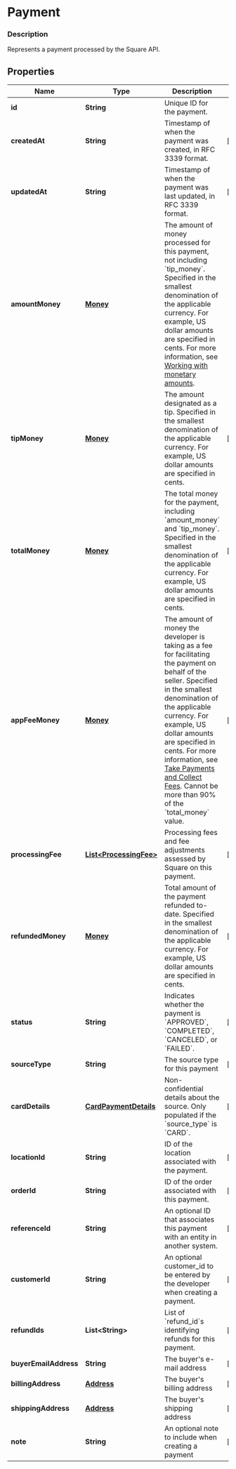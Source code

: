 
# Payment

### Description

Represents a payment processed by the Square API.

## Properties
Name | Type | Description | Notes
------------ | ------------- | ------------- | -------------
**id** | **String** | Unique ID for the payment. | 
**createdAt** | **String** | Timestamp of when the payment was created, in RFC 3339 format. |  [optional]
**updatedAt** | **String** | Timestamp of when the payment was last updated, in RFC 3339 format. |  [optional]
**amountMoney** | [**Money**](Money.md) | The amount of money processed for this payment, not including &#x60;tip_money&#x60;. Specified in the smallest denomination of the applicable currency. For example, US dollar amounts are specified in cents. For more information, see [Working with monetary amounts](/build-basics/working-with-monetary-amounts). | 
**tipMoney** | [**Money**](Money.md) | The amount designated as a tip. Specified in the smallest denomination of the applicable currency. For example, US dollar amounts are specified in cents. |  [optional]
**totalMoney** | [**Money**](Money.md) | The total money for the payment, including &#x60;amount_money&#x60; and &#x60;tip_money&#x60;. Specified in the smallest denomination of the applicable currency. For example, US dollar amounts are specified in cents. |  [optional]
**appFeeMoney** | [**Money**](Money.md) | The amount of money the developer is taking as a fee for facilitating the payment on behalf of the seller. Specified in the smallest denomination of the applicable currency. For example, US dollar amounts are specified in cents.  For more information, see [Take Payments and Collect Fees](/payments-api/take-payments-and-collect-fees).  Cannot be more than 90% of the &#x60;total_money&#x60; value. |  [optional]
**processingFee** | [**List&lt;ProcessingFee&gt;**](ProcessingFee.md) | Processing fees and fee adjustments assessed by Square on this payment. |  [optional]
**refundedMoney** | [**Money**](Money.md) | Total amount of the payment refunded to-date. Specified in the smallest denomination of the applicable currency. For example, US dollar amounts are specified in cents. |  [optional]
**status** | **String** | Indicates whether the payment is &#x60;APPROVED&#x60;, &#x60;COMPLETED&#x60;, &#x60;CANCELED&#x60;, or &#x60;FAILED&#x60;. |  [optional]
**sourceType** | **String** | The source type for this payment |  [optional]
**cardDetails** | [**CardPaymentDetails**](CardPaymentDetails.md) | Non-confidential details about the source. Only populated if the &#x60;source_type&#x60; is &#x60;CARD&#x60;. |  [optional]
**locationId** | **String** | ID of the location associated with the payment. |  [optional]
**orderId** | **String** | ID of the order associated with this payment. |  [optional]
**referenceId** | **String** | An optional ID that associates this payment with an entity in another system. |  [optional]
**customerId** | **String** | An optional customer_id to be entered by the developer when creating a payment. |  [optional]
**refundIds** | **List&lt;String&gt;** | List of &#x60;refund_id&#x60;s identifying refunds for this payment. |  [optional]
**buyerEmailAddress** | **String** | The buyer&#39;s e-mail address |  [optional]
**billingAddress** | [**Address**](Address.md) | The buyer&#39;s billing address |  [optional]
**shippingAddress** | [**Address**](Address.md) | The buyer&#39;s shipping address |  [optional]
**note** | **String** | An optional note to include when creating a payment |  [optional]



